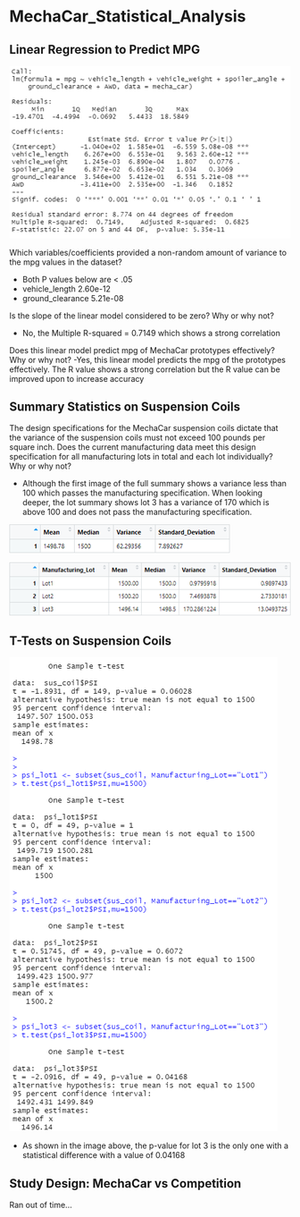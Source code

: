 # MechaCar_Statistical_Analysis

## Linear Regression to Predict MPG
![This is an image](https://github.com/SubF/MechaCar_Statistical_Analysis/blob/main/images/2022-08-24%2023_25_54-RStudio.png)

Which variables/coefficients provided a non-random amount of variance to the mpg values in the dataset?
- Both P values below are < .05
- vehicle_length     2.60e-12 
- ground_clearance   5.21e-08 

Is the slope of the linear model considered to be zero? Why or why not?
- No, the Multiple R-squared =  0.7149 which shows a strong correlation

Does this linear model predict mpg of MechaCar prototypes effectively? Why or why not?
-Yes, this linear model predicts the mpg of the prototypes effectively. The R value shows a strong correlation but the R value can be improved upon to increase accuracy



## Summary Statistics on Suspension Coils

The design specifications for the MechaCar suspension coils dictate that the variance of the suspension coils must not exceed 100 pounds per square inch. Does the current manufacturing data meet this design specification for all manufacturing lots in total and each lot individually? Why or why not?
- Although the first image of the full summary shows a variance less than 100 which passes the manufacturing specification. When looking deeper, the lot summary shows lot 3 has a variance of 170 which is above 100 and does not pass the manufacturing specification.

![This is an image](https://github.com/SubF/MechaCar_Statistical_Analysis/blob/main/images/2022-08-24%2023_43_59-RStudio.png)

![This is an image](https://github.com/SubF/MechaCar_Statistical_Analysis/blob/main/images/2022-08-24%2023_43_15-RStudio.png)

## T-Tests on Suspension Coils

![This is an image](https://github.com/SubF/MechaCar_Statistical_Analysis/blob/main/images/2022-08-24%2023_49_23-RStudio.png)

- As shown in the image above, the p-value for lot 3 is the only one with a statistical difference with a value of 0.04168

## Study Design: MechaCar vs Competition

Ran out of time...
